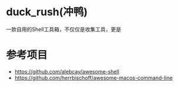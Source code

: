 # duck_rush(冲鸭)

一款自用的Shell工具箱，不仅仅是收集工具，更是


# 参考项目

- https://github.com/alebcay/awesome-shell
- https://github.com/herrbischoff/awesome-macos-command-line

